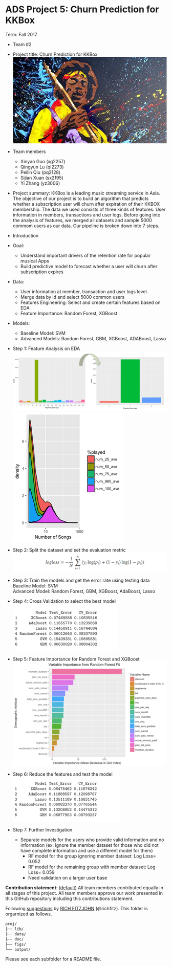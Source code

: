 # ADS Project 5: Churn Prediction for KKBox

Term: Fall 2017

+ Team #2
+ Project title: Churn Prediction for KKBox
  ![image](figs/WechatIMG171.jpeg)
+ Team members
	+ Xinyao Guo  (xg2257)
	+ Qingyun Lu  (ql2273)
	+ Peilin Qiu  (pq2128)
	+ Sijian Xuan (sx2195)
	+ Yi Zhang    (yz3006)
+ Project summary: 
KKBox is a leading music streaming service in Asia. The objective of our project is to build an algorithm that predicts whether a subscription user will churn after expiration of their KKBOX membership. The data we used consists of three kinds of features: User information in members, transactions and user logs. Before going into the analysis of features, we merged all datasets and sample 5000 commom users as our data. Our pipeline is broken down into 7 steps. <br />

+ Introduction
+ Goal: 
	+ Understand important drivers of the retention rate for popular musical Apps
	+ Build predictive model to forecast whether a user will churn after subscription expires
+ Data:
	+ User information at member, transaction and user logs level. 
	+ Merge data by id and select 5000 common users
	+ Features Engineering: Select and create certain features based on EDA
	+ Feature Importance: Random Forest, XGBoost
+ Models:
	+ Baseline Model: SVM
	+ Advanced Models: Random Forest, GBM, XGBoost, ADABoost, Lasso


+ Step 1: Feature Analysis on EDA <br />
![image](figs/pmt.png) 
![image](figs/Rplot7.png) <br />
+ Step 2: Split the dataset and set the evaluation metric <br />
![image](figs/logloss.png) <br />
+ Step 3: Train the models and get the error rate using testing data <br />
 Baseline Model: SVM <br />
 Advanced Model: Random Forest, GBM, XGBoost, AdaBoost, Lasso <br />
+ Step 4: Cross Validation to select the best model <br />
![image](figs/result1.png) <br />
+ Step 5: Feature Importance for Random Forest and XGBoost <br />
![image](figs/Rplot8.png)  <br />
+ Step 6: Reduce the features and test the model <br />
![image](figs/result2.png) <br />
+ Step 7: Further Investigation

	+ Separate models for the users who provide valid information and no information (ex. Ignore the member dataset for those who did not have complete information and use a different model for them)
		+ RF model for the group ignoring member dataset: Log Loss= 0.052
		+ RF model for the remaining group with member dataset: Log Loss= 0.059
		+ Need validation on a larger user base


**Contribution statement**: ([default](doc/a_note_on_contributions.md)) All team members contributed equally in all stages of this project. All team members approve our work presented in this GitHub repository including this contributions statement. 

Following [suggestions](http://nicercode.github.io/blog/2013-04-05-projects/) by [RICH FITZJOHN](http://nicercode.github.io/about/#Team) (@richfitz). This folder is orgarnized as follows.

```
proj/
├── lib/
├── data/
├── doc/
├── figs/
└── output/
```

Please see each subfolder for a README file.
